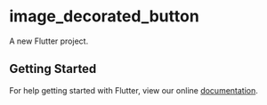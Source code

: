 # image_decorated_button

A new Flutter project.

## Getting Started

For help getting started with Flutter, view our online
[documentation](https://flutter.io/).

